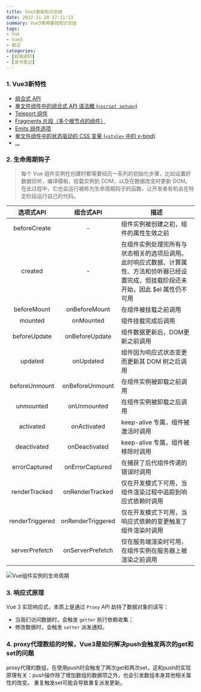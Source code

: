 ```yaml
---
title: Vue3基础知识总结
date: 2022-11-29 17:11:13
summary: Vue3常用基础知识总结
tags:
- Vue
- Vue3
- 面试
categories:
- [前端进阶]
- [读书笔记]
---
```


### 1. Vue3新特性
- [组合式 API](https://cn.vuejs.org/guide/extras/composition-api-faq.html)
- [单文件组件中的组合式 API 语法糖 (`<script setup>`)](https://cn.vuejs.org/api/sfc-script-setup.html)
- [Teleport 组件](https://cn.vuejs.org/guide/built-ins/teleport.html)
- [Fragments 片段（多个根节点的组件）](https://v3-migration.vuejs.org/zh/new/fragments.html)
- [Emits 组件选项](https://cn.vuejs.org/api/options-state.html#emits)
- [单文件组件中的状态驱动的 CSS 变量 (`<style>` 中的 v-bind)](https://cn.vuejs.org/api/sfc-css-features.html#v-bind-in-css)
- [...](https://v3-migration.vuejs.org/zh/)


### 2. 生命周期钩子
> 每个 Vue 组件实例在创建时都需要经历一系列的初始化步骤，比如设置好数据侦听，编译模板，挂载实例到 DOM，以及在数据改变时更新 DOM。在此过程中，它也会运行被称为生命周期钩子的函数，让开发者有机会在特定阶段运行自己的代码。

选项式API | 组合式API | 描述
:---:|:---:|---
beforeCreate | - | 组件实例被创建之初，组件的属性生效之前
created | - | 在组件实例处理完所有与状态相关的选项后调用。 此时响应式数据、计算属性、方法和侦听器已经设置完成，但挂载阶段还未开始，因此 $el 属性仍不可用
beforeMount | onBeforeMount | 在组件被挂载之前调用
mounted | onMounted | 组件挂载完成后调用
beforeUpdate | onBeforeUpdate | 组件数据更新后，DOM更新之前调用
updated | onUpdated | 组件因为响应式状态变更而更新其 DOM 树之后调用
beforeUnmount | onBeforeUnmount | 在组件实例被卸载之前调用
unmounted | onUnmounted | 在组件实例被卸载之后调用
activated | onActivated | keep-alive 专属，组件被激活时调用
deactivated | onDeactivated | keep-alive 专属，组件被移除时调用
errorCaptured | onErrorCaptured | 在捕获了后代组件传递的错误时调用
renderTracked | onRenderTracked | 仅在开发模式下可用，当组件渲染过程中追踪到响应式依赖时调用
renderTriggered | onRenderTriggered | 仅在开发模式下可用，当响应式依赖的变更触发了组件渲染时调用
serverPrefetch | onServerPrefetch | 仅在服务端渲染时可用，在组件实例在服务器上被渲染之前调用
![Vue组件实例的生命周期](https://cn.vuejs.org/assets/lifecycle.16e4c08e.png)

### 3. 响应式原理
Vue 3 实现响应式，本质上是通过 `Proxy` API 劫持了数据对象的读写：
- 当我们访问数据时，会触发 `getter` 执行依赖收集；
- 修改数据时，会触发 `setter` 派发通知。

### 4. proxy代理数组的时候，Vue3是如何解决push会触发两次的get和set的问题
proxy代理的数组，在使用push时会触发了两次get和两次set，这和push的实现原理有关：push操作除了增加数组的数据项之外，也会引发数组本身其他相关属性的改变。
重复触发set可能会导致重复派发更新。